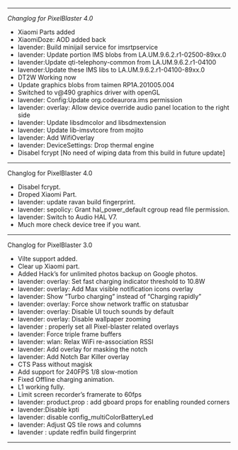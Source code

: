 ---------------------------------------------------------------------------------------
*Changlog for PixelBlaster 4.0*
* Xiaomi Parts added 
* XiaomiDoze: AOD added back 
* lavender: Build minijail service for imsrtpservice
* lavender: Update portion IMS blobs from LA.UM.9.6.2.r1-02500-89xx.0 
* lavender:Update qti-telephony-common from LA.UM.9.6.2.r1-04100 
* lavender:Update these IMS libs to LA.UM.9.6.2.r1-04100-89xx.0 
* DT2W Working now
* Update graphics blobs from taimen RP1A.201005.004 
* Switched to v@490 graphics driver with openGL 
* lavender: Config:Update org.codeaurora.ims permission
* lavender: overlay: Allow device override audio panel location to the right side
* lavender: Update libsdmcolor and libsdmextension 
* lavender: Update lib-imsvtcore from mojito
* lavender: Add WifiOverlay
* lavender: DeviceSettings: Drop thermal engine
* Disabel fcrypt [No need of wiping data from this build in future update]

---------------------------------------------------------------------------------------
Changlog for PixelBlaster 4.0 
* Disabel fcrypt.
* Droped Xiaomi Part.
* lavender: update ravan build fingerprint.
* lavender: sepolicy: Grant hal_power_default cgroup read file permission.
* lavender: Switch to Audio HAL V7.
* Much more check device tree if you want.

---------------------------------------------------------------------------------------
Changlog for PixelBlaster 3.0 
* Vilte support added.
* Clear up Xiaomi part.
* Added Hack’s for unlimited photos backup on Google photos.
* lavender: overlay: Set fast charging indicator threshold to 10.8W
* lavender: overlay: Add Max visible notification icons overlay
* lavender: Show “Turbo charging” instead of “Charging rapidly”
* lavender: overlay: Force show network traffic on statusbar
* lavender: overlay: Disable UI touch sounds by default
* lavender: overlay: Disable wallpaper zooming
* lavender : properly set all Pixel-blaster related overlays
* lavender: Force triple frame buffers
* lavender: wlan: Relax WiFi re-association RSSI
* lavender: Add overlay for masking the notch
* lavender: Add Notch Bar Killer overlay
* CTS Pass without magisk 
* Add support for 240FPS 1/8 slow-motion
* Fixed Offline charging animation.
* L1 working fully.
* Limit screen recorder’s framerate to 60fps
* lavender: product.prop : add gboard props for enabling rounded corners 
* lavender:Disable kpti
* lavender: disable config_multiColorBatteryLed
* lavender: Adjust QS tile rows and columns 
* lavender : update redfin build fingerprint

----------------------------------------------------------

